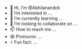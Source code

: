 - 👋 Hi, I’m @Akhilanandck
- 👀 I’m interested in ...
- 🌱 I’m currently learning ...
- 💞️ I’m looking to collaborate on ...
- 📫 How to reach me ...
- 😄 Pronouns: ...
- ⚡ Fun fact: ...

<!---
Akhilanandck/Akhilanandck is a ✨ special ✨ repository because its `README.md` (this file) appears on your GitHub profile.
You can click the Preview link to take a look at your changes.
--->
